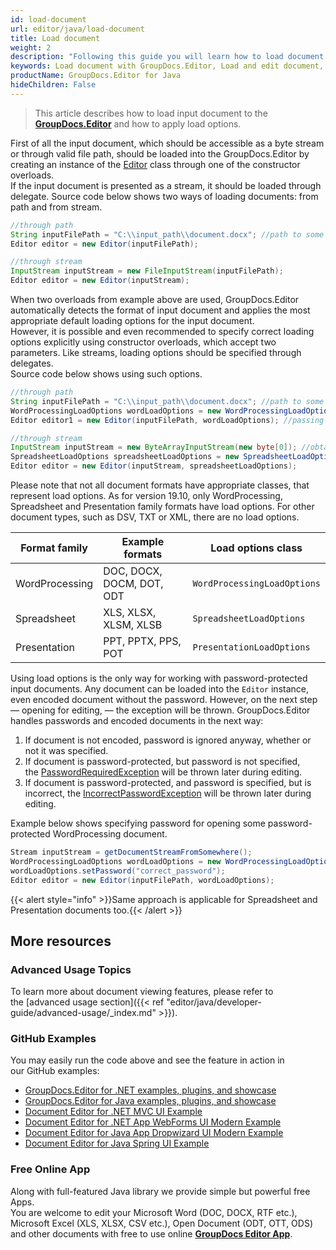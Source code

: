 ```yaml
---
id: load-document
url: editor/java/load-document
title: Load document
weight: 2
description: "Following this guide you will learn how to load document from local disk or file stream for editing with GroupDocs.Editor for Java API."
keywords: Load document with GroupDocs.Editor, Load and edit document, edit document, edit spreadsheet, edit presentation
productName: GroupDocs.Editor for Java
hideChildren: False
---
```

> This article describes how to load input document to the [**GroupDocs.Editor**](https://products.groupdocs.com/editor/java) and how to apply load options.

First of all the input document, which should be accessible as a byte stream or through valid file path, should be loaded into the GroupDocs.Editor by creating an instance of the [Editor](https://apireference.groupdocs.com/editor/java/com.groupdocs.editor/editor) class through one of the constructor overloads.   
If the input document is presented as a stream, it should be loaded through delegate. Source code below shows two ways of loading documents: from path and from stream.

```java
//through path
String inputFilePath = "C:\\input_path\\document.docx"; //path to some document
Editor editor = new Editor(inputFilePath);

//through stream
InputStream inputStream = new FileInputStream(inputFilePath);
Editor editor = new Editor(inputStream);
```

When two overloads from example above are used, GroupDocs.Editor automatically detects the format of input document and applies the most appropriate default loading options for the input document.   
However, it is possible and even recommended to specify correct loading options explicitly using constructor overloads, which accept two parameters. Like streams, loading options should be specified through delegates.   
Source code below shows using such options.

```java
//through path
String inputFilePath = "C:\\input_path\\document.docx"; //path to some document
WordProcessingLoadOptions wordLoadOptions = new WordProcessingLoadOptions();
Editor editor1 = new Editor(inputFilePath, wordLoadOptions); //passing path and load options (via delegate) to the constructor

//through stream
InputStream inputStream = new ByteArrayInputStream(new byte[0]); //obtained from somewhere
SpreadsheetLoadOptions spreadsheetLoadOptions = new SpreadsheetLoadOptions();
Editor editor = new Editor(inputStream, spreadsheetLoadOptions);
```

Please note that not all document formats have appropriate classes, that represent load options. As for version 19.10, only WordProcessing, Spreadsheet and Presentation family formats have load options. For other document types, such as DSV, TXT or XML, there are no load options.

| Format family | Example formats | Load options class |
| --- | --- | --- |
| WordProcessing | DOC, DOCX, DOCM, DOT, ODT | `WordProcessingLoadOptions` |
| Spreadsheet | XLS, XLSX, XLSM, XLSB | `SpreadsheetLoadOptions` |
| Presentation | PPT, PPTX, PPS, POT | `PresentationLoadOptions` |

Using load options is the only way for working with password-protected input documents. Any document can be loaded into the `Editor` instance, even encoded document without the password. However, on the next step — opening for editing, — the exception will be thrown. GroupDocs.Editor handles passwords and encoded documents in the next way:

1.  If document is not encoded, password is ignored anyway, whether or not it was specified.
2.  If document is password-protected, but password is not specified, the [PasswordRequiredException](https://apireference.groupdocs.com/editor/java/com.groupdocs.editor/passwordrequiredexception) will be thrown later during editing.
3.  If document is password-protected, and password is specified, but is incorrect, the [IncorrectPasswordException](https://apireference.groupdocs.com/editor/java/com.groupdocs.editor/incorrectpasswordexception) will be thrown later during editing.

Example below shows specifying password for opening some password-protected WordProcessing document.

```java
Stream inputStream = getDocumentStreamFromSomewhere();
WordProcessingLoadOptions wordLoadOptions = new WordProcessingLoadOptions();
wordLoadOptions.setPassword("correct_password");
Editor editor = new Editor(inputFilePath, wordLoadOptions);
```

{{< alert style="info" >}}Same approach is applicable for Spreadsheet and Presentation documents too.{{< /alert >}}

## More resources
### Advanced Usage Topics
To learn more about document viewing features, please refer to the [advanced usage section]({{< ref "editor/java/developer-guide/advanced-usage/_index.md" >}}).

### GitHub Examples

You may easily run the code above and see the feature in action in our GitHub examples:
*   [GroupDocs.Editor for .NET examples, plugins, and showcase](https://github.com/groupdocs-editor/GroupDocs.Editor-for-.NET)   
*   [GroupDocs.Editor for Java examples, plugins, and showcase](https://github.com/groupdocs-editor/GroupDocs.Editor-for-Java)    
*   [Document Editor for .NET MVC UI Example](https://github.com/groupdocs-editor/GroupDocs.Editor-for-.NET-MVC)     
*   [Document Editor for .NET App WebForms UI Modern Example](https://github.com/groupdocs-editor/GroupDocs.Editor-for-.NET-WebForms)    
*   [Document Editor for Java App Dropwizard UI Modern Example](https://github.com/groupdocs-editor/GroupDocs.Editor-for-Java-Dropwizard)    
*   [Document Editor for Java Spring UI Example](https://github.com/groupdocs-editor/GroupDocs.Editor-for-Java-Spring)
    
### Free Online App
Along with full-featured Java library we provide simple but powerful free Apps.  
You are welcome to edit your Microsoft Word (DOC, DOCX, RTF etc.), Microsoft Excel (XLS, XLSX, CSV etc.), Open Document (ODT, OTT, ODS) and other documents with free to use online **[GroupDocs Editor App](https://products.groupdocs.app/editor)**.

